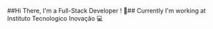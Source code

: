 ##Hi There, I'm a Full-Stack Developer ! :wave:##
Currently I'm working at Instituto Tecnologico Inovação :computer: 
